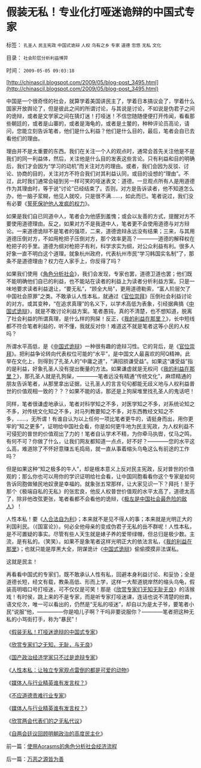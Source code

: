 # 假装无私！专业化打哑迷诡辩的中国式专家

标签： `孔圣人` `民主宪政` `中国式诡辩` `人权` `乌有之乡` `专家` `道德` `忽悠` `无私` `文化` 

目录： `社会阶层分析利益博羿`

时间： `2009-05-05 09:03:18`

[http://chinascil.blogspot.com/2009/05/blog-post_3495.html](http://chinascil.blogspot.com/2009/05/blog-post_3495.html)

中国是一个很奇怪的社会，就算学着美国讲民主了，学着日本搞议会了，学着什么国家开放舆论了，但是彼此之间的所谓讨论，与其说是讨论，不如说是伪君子之间的诡辩，或者是文学家之间在猜灯迷！打哑迷！不信您随随便便打开传闻，看看那些朝廷的，或者是山寨的，或者是海龟的，或者是土鳖的，种种评论员高论，请问，您能立刻告诉笔者，他们是什么利益？他们是什么目的，最后，笔者会自已去看他们的理由。

理由并不是太重要的东西。我们在关注一个人的观点时，通常会首先关注他是不是我们的同一利益体，然后，关注他是什么目的发表这些言论。只有利益和目的明确后，我们才会因为“学习的动机”而关注对方的理由。或者，我们会因为反驳、讨论、协商的目的，关注对方不符合我们对其利益认同，或目的设想的“理由”。不过，此时我们通常会碰到另一样可笑的哑迷表文：道德。一旦观点所有人是用道德作为其理由时，等于说“讨论”已经结束了。否则，对方是告诉读者，他不知道怎么办，他一脑子浆糊，他见人就咬，只是很不满……，如此而已。笔者说过，我们没有必要《[誓死保护他人发疯的权力](../../../2009/3/26/他人说话的权力轮不到我们誓死保护.md)》。

如果是我们自已同道中人，笔者会为他感到羞愧；或会以友善的方式，提醒对方不要使用道德理由。反之，如果对方不是我道中人，笔者更不会使用道德与对方辩论。一来道德诡辩不是笔者的强项，二来，道德诡辩永远没有结果；三来，与其用道德压倒对方，不如用枪把子压倒对方，那个效率更高？————道德的解释权在枪把子的手里。道德为纲对枪把子有利，科学求实为纲，对公众利益有利。很多人好象一直不明白这个道理。就象杭州政府，代表杭州市民“学习韩国实名制”了，那条不是道德理由？权力在人家手上，你反得了吗？

如果我们使用《[角色分析社会](../../../2009/5/4/使用Aorasms的角色分析社会经济流程.md)》，我们会发现，专家也罢，道德卫道也罢；他们既不能明确他们自已的利益，也不能站在读者的利益上为读者分析利益方案。只是一味地要求读者利益退让，“要无私”，“顾全大局”，更用道德勒索，“富人阶层欠了中国社会原罪”之类。不敢承认人性本私，就通过《[官位崇拜](../../../2008/10/10/中国式诡辩：官本位文化之权位崇拜心魔.md)》压倒社会利益讨论的对方。或其变种，“在追求真理”的名义下，以学术高低为表象，引经据典搞《[中国式诡辩](../../../2008/10/10/中国式诡辩：官本位文化之权位崇拜心魔.md)》，就是不敢讨论利益方案。笔者愚钝，真的不清楚，也不想知道，脱离了社会利益的所谓真理，是什么样的狗屎！反正，《[我的利益在那里？](http://blog.sina.com.cn/s/blog_5563a64d0100cfes.html)》，长中短线都不符合笔者利益的，听不懂，我就反对你！难道这不就是笔者这等小民的人权吗？

所谓水平高低，是《[中国式诡辩](../../../2008/10/10/中国式诡辩：官本位文化之权位崇拜心魔.md)》一种很有趣的诡辩习性。它的背后，是《[官位崇拜](../../../2008/10/10/中国式诡辩：官本位文化之权位崇拜心魔.md)》。把利益争论转向代表权位可能的“水平”，是中国文人最喜欢的阿Q精神。此举在文化上，则得到了孔圣人的“中庸之道”，“满招损谦受益”。如果这“谦受益”指的是利益，好象孔圣人没有提出衡量的方法。如果谦虚就是无权问《[我的利益在那里？](http://blog.sina.com.cn/s/blog_5563a64d0100cfes.html)》，那孔圣人就是孔狗屎，————笔者远没有精通“传统文化”，麻烦精通的朋友告诉笔者，从那里拿出证据，让孔圣人的言言句句都能无歧义地与人权利益普世的价值观相一致的？？？如果不能的话，那还是上狗屎堆里找孔圣人的鬼话吧！

同样，笔者很谦虚地承认，笔者对科学知之不多，对医学知之不多，对系统论知之不多，对传统文化知之不多，对马列教要知之不多，对东西教经文知之不多，……，无所谓！有谁自认为以上任何一项比笔者更牛的，请挺身而出，用你更牢的“知之更多”，证明给中国社会看，你是如何更牛地为民主宪政，为人权利益不可侵犯的普世的价值观出了力的！笔者自认学术不精，为你牵马执辔，仗马之鸣，有何不可？你做了什么，让我们网友都知道一点点，好不好？————您的水平这么高，难道除了不怀好意赚五毛捣局，就一直从事着缩头乌龟这么有前途的工作吗？

但是如果这种“知之极多的牛人”，却是根本意义上反对民主宪政，反对普世的价值观的；那么你也可以用你的学识证明给社会看，让中国同胞看看你这个专家是如何告诉同胞做殖民地奴隶是幸福的。就象张五常那样，让大家见识一下？拜托！至于那个《极端自私的无私》的张宏良，他反人权普世价值观的水平太高了，道德太高了，除非他改弦更张，笔者看都不会看他的诡辩，《[极左是中国社会最危险的敌人](http://blog.sina.com.cn/s/blog_5563a64d0100bh8x.html)》！

人性本私！要《[人合法自为利](../../../2007/10/1/从《盐铁论》谈起中国人的私有财产原罪感.md)》；本来就不是见不得人的事；本来就是光明正大的利国利民。（《国富论》）。何必全他母亲的变成伪君子无私的岳不群呢！人性本私，是不可置疑的事实。尽管有些人天生就是婊子养的爱带绿帽，但总归是极少数。主流，是有私的。（笑笑）。如果不是象笔者这样光明正大的依法言私，《[我的利益在那里](http://blog.sina.com.cn/s/blog_5563a64d0100cfes.html)》；也就只能是厚黑大全，阴谋诡计《[中国式诡辩](../../../2008/10/10/中国式诡辩：官本位文化之权位崇拜心魔.md)》偷偷摸摸非法谋私。

这就是民主！

再看看中国式的专家们，既不敢承认人性有私，回避本身利益讨论、和妥协；全是道德长短，经文有载，教条高低、形而上学，这样一大帮道貌岸然的缩头乌龟，假装高明唱口号打哑迷，可不仅仅是可笑！那是《[欣赏专家们无知无耻无良](../../../2008/10/20/欣赏专家们之无知，无耻，与无良.md)》的活猴戏！有时侯，跳上来的不是专家，而是听专家打哑迷课，连话也说不清楚的纷粪，语文伦次，唯一可以看出的，仍然是“无私的哑迷”，却自以为是太子爷，要笔者小民“说服”他，—————你是咱儿子啊？干吗非要说服你？————笔者把这种无私的小骂街打手，称为“暴民”！

《[假装无私！打哑迷诡辩的中国式专家](../../../2009/5/5/假装无私！专业化打哑迷诡辩的中国式专家.md)》

《[欣赏专家们之无知，无耻，与无良](../../../2008/10/20/欣赏专家们之无知，无耻，与无良.md)》

《[国产政治经济学家只不过是诡辩专家](../../../2009/3/28/大学无书：难道诡辩忽悠是传统政治经济学的理论支柱.md)》

《[人性本私：让独立专家观点雷倒的都是可爱的动物](../../../2009/4/2/大学无书：不准为“雷人”专家辩护！.md)》

《[媒体人与行业精英谁有发言权？](../../../2009/4/12/神圣的愤怒谩骂和奴性的道德.md)》

《[不应道德责难行业专家](../../../2009/4/15/用人之道！不应道德责难行业专家.md)》

《[媒体人与行业精英谁有发言权？](../../../2009/4/12/神圣的愤怒谩骂和奴性的道德.md)》

《[欣赏两会代表们的之无私代议](../../../2009/3/16/欣赏两会代表们的之无私代议.md)》

《[自两会廷议回顾明朝政治的高度民主化](http://hi.baidu.com/darthchn/blog/item/36b728222b11674cac34de53.html)》



前一篇：[使用Aorasms的角色分析社会经济流程](../../../2009/5/4/使用Aorasms的角色分析社会经济流程.md)

后一篇：[万恶之源皆为善](../../../2009/5/5/万恶之源皆为善.md)